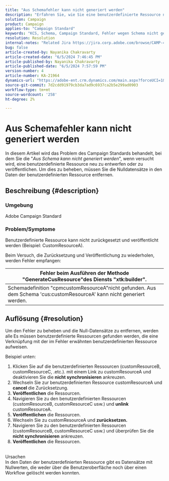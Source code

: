 ```yaml
---
title: "Aus Schemafehler kann nicht generiert werden"
description: "Erfahren Sie, wie Sie eine benutzerdefinierte Ressource neu entwerfen und veröffentlichen, indem Sie die empfangenen Fehler beheben. Entfernen Sie die Nulldatensätze in benutzerdefinierten Ressourcendaten."
solution: Campaign
product: Campaign
applies-to: "Campaign Standard"
keywords: "KCS, Schema, Campaign Standard, Fehler wegen Schema nicht generieren"
resolution: Resolution
internal-notes: "Related Jira https://jira.corp.adobe.com/browse/CAMP-48246"
bug: false
article-created-by: Nayanika Chakravarty
article-created-date: "6/5/2024 7:46:45 PM"
article-published-by: Nayanika Chakravarty
article-published-date: "6/5/2024 7:57:59 PM"
version-number: 4
article-number: KA-21964
dynamics-url: "https://adobe-ent.crm.dynamics.com/main.aspx?forceUCI=1&pagetype=entityrecord&etn=knowledgearticle&id=59eaea54-7423-ef11-840b-6045bd006b25"
source-git-commit: 7d2cdd91979cb3da7ad9c6937ca2b5e299ad0903
workflow-type: tm+mt
source-wordcount: '258'
ht-degree: 2%

---
```


# Aus Schemafehler kann nicht generiert werden


In diesem Artikel wird das Problem des Campaign Standards behandelt, bei dem Sie die &quot;*Aus Schema kann nicht generiert werden*&quot;, wenn versucht wird, eine benutzerdefinierte Ressource neu zu entwerfen oder zu veröffentlichen. Um dies zu beheben, müssen Sie die Nulldatensätze in den Daten der benutzerdefinierten Ressource entfernen.

## Beschreibung {#description}


### Umgebung

Adobe Campaign Standard

### Problem/Symptome

Benutzerdefinierte Ressource kann nicht zurückgesetzt und veröffentlicht werden (Beispiel: CustomResourceA).

Beim Versuch, die Zurücksetzung und Veröffentlichung zu wiederholen, werden Fehler empfangen:


| Fehler beim Ausführen der Methode &quot;GenerateCusResource&quot;des Diensts &quot;xtk:builder&quot;. |
| --- |
| Schemadefinition &quot;cpmcustomResourceA&quot;nicht gefunden. Aus dem Schema &#39;cus:customResourceA&#39; kann nicht generiert werden. |





## Auflösung {#resolution}


Um den Fehler zu beheben und die Null-Datensätze zu entfernen, werden alle<b> </b>Es müssen benutzerdefinierte Ressourcen gefunden werden, die eine Verknüpfung mit der im Fehler erwähnten benutzerdefinierten Ressource aufweisen.

Beispiel unten:

1. Klicken Sie auf die benutzerdefinierten Ressourcen (customResourceB, customResourceC, .etc.). mit einem Link zu customResourceA und deaktivieren Sie die <b>nicht synchronisieren</b> ankreuzen.
2. Wechseln Sie zur benutzerdefinierten Ressource customResourceA und <b>cancel </b>die Zurücksetzung.
3. <b>Veröffentlichen</b> die Ressourcen.
4. Navigieren Sie zu den benutzerdefinierten Ressourcen (customResourceB, customResourceC usw.) und <b>unlink</b> customResourceA.
5. <b>Veröffentlichen</b> die Ressourcen.
6. Wechseln Sie zu customResourceA und <b>zurücksetzen.</b>
7. Navigieren Sie zu den benutzerdefinierten Ressourcen (customResourceB, customResourceC usw.) und überprüfen Sie die <b>nicht synchronisieren</b> ankreuzen.
8. <b>Veröffentlichen</b> die Ressourcen.

<br>Ursachen <br>
In den Daten der benutzerdefinierten Ressource gibt es Datensätze mit Nullwerten, die weder über die Benutzeroberfläche noch über einen Workflow gelöscht werden konnten.
